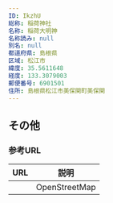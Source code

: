```yaml
---
ID: IkzhU
総称: 稲荷神社
名称: 稲荷大明神
名称読み: null
別名: null
都道府県: 島根県
区域: 松江市
緯度: 35.5611648
経度: 133.3079003
郵便番号: 6901501
住所: 島根県松江市美保関町美保関
---
```


## その他

### 参考URL

| URL | 説明          |
| --- | ------------- |
|     | OpenStreetMap |
